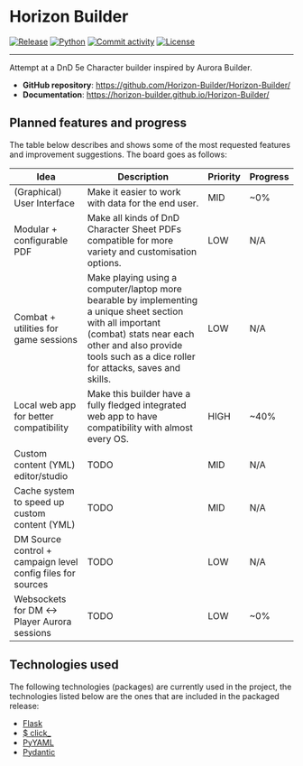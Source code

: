<!--
   Copyright 2024 GustavoSchip

   Licensed under the Apache License, Version 2.0 (the "License");
   you may not use this file except in compliance with the License.
   You may obtain a copy of the License at

       http://www.apache.org/licenses/LICENSE-2.0

   Unless required by applicable law or agreed to in writing, software
   distributed under the License is distributed on an "AS IS" BASIS,
   WITHOUT WARRANTIES OR CONDITIONS OF ANY KIND, either express or implied.
   See the License for the specific language governing permissions and
   limitations under the License.
-->

# Horizon Builder

[![Release](https://img.shields.io/github/v/release/Horizon-Builder/Horizon-Builder)](https://img.shields.io/github/v/release/Horizon-Builder/Horizon-Builder)
[![Python](https://img.shields.io/badge/Python-v3.11-blue)](https://www.python.org/downloads/release/python-311/)
[![Commit activity](https://img.shields.io/github/commit-activity/m/Horizon-Builder/Horizon-Builder)](https://img.shields.io/github/commit-activity/m/Horizon-Builder/Horizon-Builder)
[![License](https://img.shields.io/github/license/Horizon-Builder/Horizon-Builder)](https://img.shields.io/github/license/Horizon-Builder/Horizon-Builder)

---

Attempt at a DnD 5e Character builder inspired by Aurora Builder.

- **GitHub repository**: <https://github.com/Horizon-Builder/Horizon-Builder/>
- **Documentation**: <https://horizon-builder.github.io/Horizon-Builder/>

## Planned features and progress

The table below describes and shows some of the most requested features and improvement suggestions. The board goes as
follows:

| Idea                                                        | Description                                                                                                                                                                                                             | Priority | Progress |
| ----------------------------------------------------------- | ----------------------------------------------------------------------------------------------------------------------------------------------------------------------------------------------------------------------- | -------- | -------- |
| (Graphical) User Interface                                  | Make it easier to work with data for the end user.                                                                                                                                                                      | MID      | ~0%      |
| Modular + configurable PDF                                  | Make all kinds of DnD Character Sheet PDFs compatible for more variety and customisation options.                                                                                                                       | LOW      | N/A      |
| Combat + utilities for game sessions                        | Make playing using a computer/laptop more bearable by implementing a unique sheet section with all important (combat) stats near each other and also provide tools such as a dice roller for attacks, saves and skills. | LOW      | N/A      |
| Local web app for better compatibility                      | Make this builder have a fully fledged integrated web app to have compatibility with almost every OS.                                                                                                                   | HIGH     | ~40%     |
| Custom content (YML) editor/studio                          | TODO                                                                                                                                                                                                                    | MID      | N/A      |
| Cache system to speed up custom content (YML)               | TODO                                                                                                                                                                                                                    | MID      | N/A      |
| DM Source control + campaign level config files for sources | TODO                                                                                                                                                                                                                    | LOW      | N/A      |
| Websockets for DM \<-> Player Aurora sessions               | TODO                                                                                                                                                                                                                    | LOW      | ~0%      |

## Technologies used

The following technologies (packages) are currently used in the project, the technologies listed below are the ones that
are included in the packaged release:

- [Flask](https://github.com/pallets/flask)
- [$ click\_](https://github.com/pallets/click)
- [PyYAML](https://github.com/yaml/pyyaml)
- [Pydantic](https://docs.pydantic.dev/latest/)
